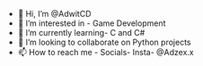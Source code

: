 - 👋 Hi, I’m @AdwitCD
- 👀 I’m interested in - Game Development
- 🌱 I’m currently learning- C and C#
- 💞️ I’m looking to collaborate on Python projects 
- 📫 How to reach me - Socials- Insta- @Adzex.x

<!---
AdwitCD/AdwitCD is a ✨ special ✨ repository because its `README.md` (this file) appears on your GitHub profile.
You can click the Preview link to take a look at your changes.
--->
